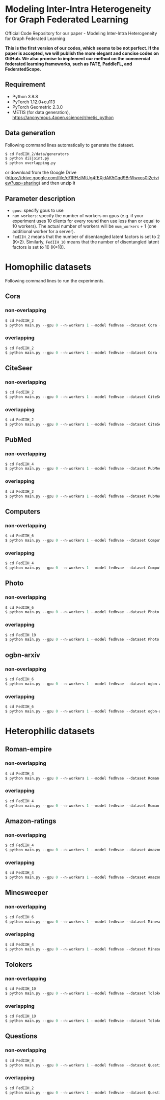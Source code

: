 # Modeling Inter-Intra Heterogeneity for Graph Federated Learning

Official Code Repository for our paper - Modeling Inter-Intra Heterogeneity for Graph Federated Learning

**This is the first version of our codes, which seems to be not perfect. If the paper is accepted, we will publish the more elegant and concise codes on GitHub. We also promise to implement our method on the commercial federated learning frameworks, such as FATE, PaddleFL, and FederatedScope.**

## Requirement
- Python 3.8.8
- PyTorch 1.12.0+cu113
- PyTorch Geometric 2.3.0
- METIS (for data generation), https://anonymous.4open.science/r/metis_python

## Data generation
Following command lines automatically to generate the dataset.
```sh
$ cd FedIIH_2/data/generators
$ python disjoint.py
$ python overlapping.py
```
or download from the Google Drive (https://drive.google.com/file/d/1RHziMtUg4fEXjdAK5Gqd9BrWwxos0l2e/view?usp=sharing) and then unzip it

## Parameter description


- `gpus`: specify gpus to use
- `num workers`: specify the number of workers on gpus (e.g. if your experiment uses 10 clients for every round then use less than or equal to 10 workers). The actual number of workers will be `num_workers` + 1 (one additional worker for a server).
- `FedIIH_2` means that the number of disentangled latent factors is set to 2 (K=2). Similarly, `FedIIH_10` means that the number of disentangled latent factors is set to 10 (K=10).

 

# Homophilic datasets
Following command lines to run the experiments.
## Cora
### non-overlapping
```Python
$ cd FedIIH_2
$ python main.py --gpu 0 --n-workers 1 --model fedhvae --dataset Cora --mode disjoint --frac 1.0 --n-rnds 100 --n-eps 1 --n-clients 10 --seed 42
```
### overlapping
```Python
$ cd FedIIH_2
$ python main.py --gpu 0 --n-workers 1 --model fedhvae --dataset Cora --mode overlapping --frac 1.0 --n-rnds 100 --n-eps 1 --n-clients 10 --seed 42
```

## CiteSeer
### non-overlapping
```Python
$ cd FedIIH_2
$ python main.py --gpu 0 --n-workers 1 --model fedhvae --dataset CiteSeer --mode disjoint --frac 1.0 --n-rnds 100 --n-eps 1 --n-clients 10 --seed 42
```
### overlapping
```Python
$ cd FedIIH_2
$ python main.py --gpu 0 --n-workers 1 --model fedhvae --dataset CiteSeer --mode overlapping --frac 1.0 --n-rnds 100 --n-eps 1 --n-clients 10 --seed 42
```


## PubMed
### non-overlapping
```Python
$ cd FedIIH_4
$ python main.py --gpu 0 --n-workers 1 --model fedhvae --dataset PubMed --mode disjoint --frac 1.0 --n-rnds 100 --n-eps 1 --n-clients 10 --seed 42
```
### overlapping
```Python
$ cd FedIIH_2
$ python main.py --gpu 0 --n-workers 1 --model fedhvae --dataset PubMed --mode overlapping --frac 1.0 --n-rnds 100 --n-eps 1 --n-clients 10 --seed 42
```

## Computers
### non-overlapping
```Python
$ cd FedIIH_6
$ python main.py --gpu 0 --n-workers 1 --model fedhvae --dataset Computers --mode disjoint --frac 1.0 --n-rnds 200 --n-eps 3 --n-clients 10 --seed 42
```
### overlapping
```Python
$ cd FedIIH_4
$ python main.py --gpu 0 --n-workers 1 --model fedhvae --dataset Computers --mode overlapping --frac 1.0 --n-rnds 200 --n-eps 3 --n-clients 10 --seed 42
```


## Photo
### non-overlapping
```Python
$ cd FedIIH_6
$ python main.py --gpu 0 --n-workers 1 --model fedhvae --dataset Photo --mode disjoint --frac 1.0 --n-rnds 200 --n-eps 2 --n-clients 10 --seed 42
```
### overlapping
```Python
$ cd FedIIH_10
$ python main.py --gpu 0 --n-workers 1 --model fedhvae --dataset Photo --mode overlapping --frac 1.0 --n-rnds 200 --n-eps 2 --n-clients 10 --seed 42
```

## ogbn-arxiv
### non-overlapping
```Python
$ cd FedIIH_6
$ python main.py --gpu 0 --n-workers 1 --model fedhvae --dataset ogbn-arxiv --mode disjoint --frac 1.0 --n-rnds 200 --n-eps 2 --n-clients 10 --seed 42
```
### overlapping
```Python
$ cd FedIIH_6
$ python main.py --gpu 0 --n-workers 1 --model fedhvae --dataset ogbn-arxiv --mode overlapping --frac 1.0 --n-rnds 200 --n-eps 2 --n-clients 10 --seed 42
```


# Heterophilic datasets

## Roman-empire
### non-overlapping
```Python
$ cd FedIIH_4
$ python main.py --gpu 0 --n-workers 1 --model fedhvae --dataset Roman-empire --mode disjoint --frac 1.0 --n-rnds 100 --n-eps 1 --n-clients 10 --seed 42
```
### overlapping
```Python
$ cd FedIIH_4
$ python main.py --gpu 0 --n-workers 1 --model fedhvae --dataset Roman-empire --mode overlapping --frac 1.0 --n-rnds 100 --n-eps 1 --n-clients 10 --seed 42
```


## Amazon-ratings
### non-overlapping
```Python
$ cd FedIIH_4
$ python main.py --gpu 0 --n-workers 1 --model fedhvae --dataset Amazon-ratings --mode disjoint --frac 1.0 --n-rnds 100 --n-eps 1 --n-clients 10 --seed 42
```
### overlapping
```Python
$ cd FedIIH_4
$ python main.py --gpu 0 --n-workers 1 --model fedhvae --dataset Amazon-ratings --mode overlapping --frac 1.0 --n-rnds 100 --n-eps 1 --n-clients 10 --seed 42
```


## Minesweeper
### non-overlapping
```Python
$ cd FedIIH_6
$ python main.py --gpu 0 --n-workers 1 --model fedhvae --dataset Minesweeper --mode disjoint --frac 1.0 --n-rnds 100 --n-eps 1 --n-clients 10 --seed 42
```
### overlapping
```Python
$ cd FedIIH_4
$ python main.py --gpu 0 --n-workers 1 --model fedhvae --dataset Minesweeper --mode overlapping --frac 1.0 --n-rnds 100 --n-eps 1 --n-clients 10 --seed 42
```


## Tolokers
### non-overlapping
```Python
$ cd FedIIH_10
$ python main.py --gpu 0 --n-workers 1 --model fedhvae --dataset Tolokers --mode disjoint --frac 1.0 --n-rnds 100 --n-eps 1 --n-clients 10 --seed 42
```
### overlapping
```Python
$ cd FedIIH_10
$ python main.py --gpu 0 --n-workers 1 --model fedhvae --dataset Tolokers --mode overlapping --frac 1.0 --n-rnds 100 --n-eps 1 --n-clients 10 --seed 42
```




## Questions
### non-overlapping
```Python
$ cd FedIIH_8
$ python main.py --gpu 0 --n-workers 1 --model fedhvae --dataset Questions --mode disjoint --frac 1.0 --n-rnds 100 --n-eps 1 --n-clients 10 --seed 42
```
### overlapping
```Python
$ cd FedIIH_2
$ python main.py --gpu 0 --n-workers 1 --model fedhvae --dataset Questions --mode overlapping --frac 1.0 --n-rnds 100 --n-eps 1 --n-clients 10 --seed 42
```




